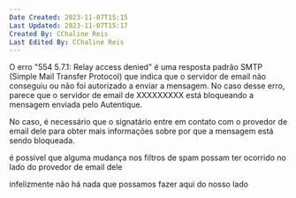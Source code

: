 ```yaml
---
Date Created: 2023-11-07T15:15
Last Updated: 2023-11-07T15:17
Created By: CChaline Reis
Last Edited By: CChaline Reis
---
```

O erro "554 5.7.1: Relay access denied" é uma resposta padrão SMTP (Simple Mail Transfer Protocol) que indica que o servidor de email não conseguiu ou não foi autorizado a enviar a mensagem. No caso desse erro, parece que o servidor de email de XXXXXXXXX está bloqueando a mensagem enviada pelo Autentique.

  

No caso, é necessário que o signatário entre em contato com o provedor de email dele para obter mais informações sobre por que a mensagem está sendo bloqueada.

  

é possível que alguma mudança nos filtros de spam possam ter ocorrido no lado do provedor de email dele

  

infelizmente não há nada que possamos fazer aqui do nosso lado